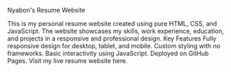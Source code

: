 Nyabon's Resume Website

This is my personal resume website created using pure HTML, CSS, and JavaScript. 
The website showcases my skills, work experience, education, and projects in a responsive and professional design.
Key Features
Fully responsive design for desktop, tablet, and mobile.
Custom styling with no frameworks.
Basic interactivity using JavaScript.
Deployed on GitHub Pages.
Visit my live resume website here.
